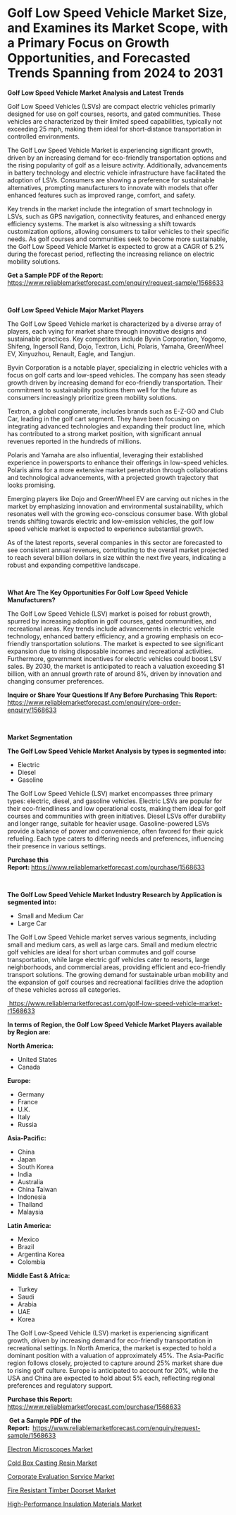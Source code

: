 <p><h1>Golf Low Speed Vehicle Market Size, and Examines its Market Scope, with a Primary Focus on Growth Opportunities, and Forecasted Trends Spanning from 2024 to 2031</h1></p><p><strong>Golf Low Speed Vehicle Market Analysis and Latest Trends</strong></p>
<p><p>Golf Low Speed Vehicles (LSVs) are compact electric vehicles primarily designed for use on golf courses, resorts, and gated communities. These vehicles are characterized by their limited speed capabilities, typically not exceeding 25 mph, making them ideal for short-distance transportation in controlled environments. </p><p>The Golf Low Speed Vehicle Market is experiencing significant growth, driven by an increasing demand for eco-friendly transportation options and the rising popularity of golf as a leisure activity. Additionally, advancements in battery technology and electric vehicle infrastructure have facilitated the adoption of LSVs. Consumers are showing a preference for sustainable alternatives, prompting manufacturers to innovate with models that offer enhanced features such as improved range, comfort, and safety.</p><p>Key trends in the market include the integration of smart technology in LSVs, such as GPS navigation, connectivity features, and enhanced energy efficiency systems. The market is also witnessing a shift towards customization options, allowing consumers to tailor vehicles to their specific needs. As golf courses and communities seek to become more sustainable, the Golf Low Speed Vehicle Market is expected to grow at a CAGR of 5.2% during the forecast period, reflecting the increasing reliance on electric mobility solutions.</p></p>
<p><strong>Get a Sample PDF of the Report:&nbsp;</strong> <a href="https://www.reliablemarketforecast.com/enquiry/request-sample/1568633?utm_campaign=1437&utm_medium=2&utm_source=Github&utm_content=ia&utm_term=14102024&utm_id=golf-low-speed-vehicle">https://www.reliablemarketforecast.com/enquiry/request-sample/1568633</a></p>
<p>&nbsp;</p>
<p><strong>Golf Low Speed Vehicle Major Market Players</strong></p>
<p><p>The Golf Low Speed Vehicle market is characterized by a diverse array of players, each vying for market share through innovative designs and sustainable practices. Key competitors include Byvin Corporation, Yogomo, Shifeng, Ingersoll Rand, Dojo, Textron, Lichi, Polaris, Yamaha, GreenWheel EV, Xinyuzhou, Renault, Eagle, and Tangjun.</p><p>Byvin Corporation is a notable player, specializing in electric vehicles with a focus on golf carts and low-speed vehicles. The company has seen steady growth driven by increasing demand for eco-friendly transportation. Their commitment to sustainability positions them well for the future as consumers increasingly prioritize green mobility solutions.</p><p>Textron, a global conglomerate, includes brands such as E-Z-GO and Club Car, leading in the golf cart segment. They have been focusing on integrating advanced technologies and expanding their product line, which has contributed to a strong market position, with significant annual revenues reported in the hundreds of millions.</p><p>Polaris and Yamaha are also influential, leveraging their established experience in powersports to enhance their offerings in low-speed vehicles. Polaris aims for a more extensive market penetration through collaborations and technological advancements, with a projected growth trajectory that looks promising.</p><p>Emerging players like Dojo and GreenWheel EV are carving out niches in the market by emphasizing innovation and environmental sustainability, which resonates well with the growing eco-conscious consumer base. With global trends shifting towards electric and low-emission vehicles, the golf low speed vehicle market is expected to experience substantial growth.</p><p>As of the latest reports, several companies in this sector are forecasted to see consistent annual revenues, contributing to the overall market projected to reach several billion dollars in size within the next five years, indicating a robust and expanding competitive landscape.</p></p>
<p>&nbsp;</p>
<p><strong>What Are The Key Opportunities For Golf Low Speed Vehicle Manufacturers?</strong></p>
<p><p>The Golf Low Speed Vehicle (LSV) market is poised for robust growth, spurred by increasing adoption in golf courses, gated communities, and recreational areas. Key trends include advancements in electric vehicle technology, enhanced battery efficiency, and a growing emphasis on eco-friendly transportation solutions. The market is expected to see significant expansion due to rising disposable incomes and recreational activities. Furthermore, government incentives for electric vehicles could boost LSV sales. By 2030, the market is anticipated to reach a valuation exceeding $1 billion, with an annual growth rate of around 8%, driven by innovation and changing consumer preferences.</p></p>
<p><strong>Inquire or Share Your Questions If Any Before Purchasing This Report:</strong> <a href="https://www.reliablemarketforecast.com/enquiry/pre-order-enquiry/1568633?utm_campaign=1437&utm_medium=2&utm_source=Github&utm_content=ia&utm_term=14102024&utm_id=golf-low-speed-vehicle">https://www.reliablemarketforecast.com/enquiry/pre-order-enquiry/1568633</a></p>
<p>&nbsp;</p>
<p><strong>Market Segmentation</strong></p>
<p><strong>The Golf Low Speed Vehicle Market Analysis by types is segmented into:</strong></p>
<p><ul><li>Electric</li><li>Diesel</li><li>Gasoline</li></ul></p>
<p><p>The Golf Low Speed Vehicle (LSV) market encompasses three primary types: electric, diesel, and gasoline vehicles. Electric LSVs are popular for their eco-friendliness and low operational costs, making them ideal for golf courses and communities with green initiatives. Diesel LSVs offer durability and longer range, suitable for heavier usage. Gasoline-powered LSVs provide a balance of power and convenience, often favored for their quick refueling. Each type caters to differing needs and preferences, influencing their presence in various settings.</p></p>
<p><strong>Purchase this Report:&nbsp;</strong><a href="https://www.reliablemarketforecast.com/purchase/1568633?utm_campaign=1437&utm_medium=2&utm_source=Github&utm_content=ia&utm_term=14102024&utm_id=golf-low-speed-vehicle">https://www.reliablemarketforecast.com/purchase/1568633</a></p>
<p>&nbsp;</p>
<p><strong>The Golf Low Speed Vehicle Market Industry Research by Application is segmented into:</strong></p>
<p><ul><li>Small and Medium Car</li><li>Large Car</li></ul></p>
<p><p>The Golf Low Speed Vehicle market serves various segments, including small and medium cars, as well as large cars. Small and medium electric golf vehicles are ideal for short urban commutes and golf course transportation, while large electric golf vehicles cater to resorts, large neighborhoods, and commercial areas, providing efficient and eco-friendly transport solutions. The growing demand for sustainable urban mobility and the expansion of golf courses and recreational facilities drive the adoption of these vehicles across all categories.</p></p>
<p><a href="https://www.reliablemarketforecast.com/golf-low-speed-vehicle-market-r1568633?utm_campaign=1437&utm_medium=2&utm_source=Github&utm_content=ia&utm_term=14102024&utm_id=golf-low-speed-vehicle">&nbsp;https://www.reliablemarketforecast.com/golf-low-speed-vehicle-market-r1568633</a></p>
<p><strong>In terms of Region, the Golf Low Speed Vehicle Market Players available by Region are:</strong></p>
<p>
    <p> <strong> North America: </strong>
        <ul>
            <li>United States</li>
            <li>Canada</li>
        </ul>
        </p> 
    <p> <strong> Europe: </strong>
        <ul>
            <li>Germany</li>
            <li>France</li>
            <li>U.K.</li>
            <li>Italy</li>
            <li>Russia</li>
        </ul>
        </p> 
    <p> <strong> Asia-Pacific: </strong>
        <ul>
            <li>China</li>
            <li>Japan</li>
            <li>South Korea</li>
            <li>India</li>
            <li>Australia</li>
            <li>China Taiwan</li>
            <li>Indonesia</li>
            <li>Thailand</li>
            <li>Malaysia</li>
        </ul>
        </p> 
    <p> <strong> Latin America: </strong>
        <ul>
            <li>Mexico</li>
            <li>Brazil</li>
            <li>Argentina Korea</li>
            <li>Colombia</li>
        </ul>
        </p> 
    <p> <strong> Middle East & Africa: </strong>
        <ul>
            <li>Turkey</li>
            <li>Saudi</li>
            <li>Arabia</li>
            <li>UAE</li>
            <li>Korea</li>
        </ul>
    </p>
    </p>
<p><p>The Golf Low-Speed Vehicle (LSV) market is experiencing significant growth, driven by increasing demand for eco-friendly transportation in recreational settings. In North America, the market is expected to hold a dominant position with a valuation of approximately 45%. The Asia-Pacific region follows closely, projected to capture around 25% market share due to rising golf culture. Europe is anticipated to account for 20%, while the USA and China are expected to hold about 5% each, reflecting regional preferences and regulatory support.</p></p>
<p><strong>Purchase this Report: </strong><a href="https://www.reliablemarketforecast.com/purchase/1568633?utm_campaign=1437&utm_medium=2&utm_source=Github&utm_content=ia&utm_term=14102024&utm_id=golf-low-speed-vehicle">https://www.reliablemarketforecast.com/purchase/1568633</a></p>
<p>&nbsp;<strong>Get a Sample PDF of the Report:&nbsp;&nbsp;</strong><a href="https://www.reliablemarketforecast.com/enquiry/request-sample/1568633?utm_campaign=1437&utm_medium=2&utm_source=Github&utm_content=ia&utm_term=14102024&utm_id=golf-low-speed-vehicle">https://www.reliablemarketforecast.com/enquiry/request-sample/1568633</a></p>
<p><strong></strong></p>
<p><p><a href="https://www.linkedin.com/pulse/top-trends-transforming-electron-microscopes-market-2024-nb4ye?trk=public_post_embed_feed-article-content&utm_campaign=1437&utm_medium=2&utm_source=Github&utm_content=ia&utm_term=14102024&utm_id=golf-low-speed-vehicle">Electron Microscopes Market</a></p><p><a href="https://www.linkedin.com/pulse/cold-box-casting-resin-market-global-regional-analysis-focus-z9xpe?trk=public_post_embed_feed-article-content&utm_campaign=1437&utm_medium=2&utm_source=Github&utm_content=ia&utm_term=14102024&utm_id=golf-low-speed-vehicle">Cold Box Casting Resin Market</a></p><p><a href="https://github.com/chaschadedn/Market-Research-Report-List-1/blob/main/corporate-evaluation-service-market.md?utm_campaign=1437&utm_medium=2&utm_source=Github&utm_content=ia&utm_term=14102024&utm_id=golf-low-speed-vehicle">Corporate Evaluation Service Market</a></p><p><a href="https://github.com/kyleetroxilbu/Market-Research-Report-List-1/blob/main/fire-resistant-timber-doorset-market.md?utm_campaign=1437&utm_medium=2&utm_source=Github&utm_content=ia&utm_term=14102024&utm_id=golf-low-speed-vehicle">Fire Resistant Timber Doorset Market</a></p><p><a href="https://www.linkedin.com/pulse/high-performance-insulation-materials-industry-sector-market-n5qre?trk=public_post_embed_feed-article-content&utm_campaign=1437&utm_medium=2&utm_source=Github&utm_content=ia&utm_term=14102024&utm_id=golf-low-speed-vehicle">High-Performance Insulation Materials Market</a></p></p>